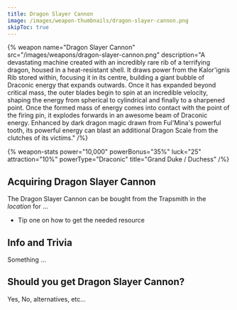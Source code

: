 ```yaml
---
title: Dragon Slayer Cannon
image: /images/weapon-thumbnails/dragon-slayer-cannon.png
skipToc: true
---
```


{% weapon
 name="Dragon Slayer Cannon"
 src="/images/weapons/dragon-slayer-cannon.png"
 description="A devastating machine created with an incredibly rare rib of a terrifying dragon, housed in a heat-resistant shell. It draws power from the Kalor'ignis Rib stored within, focusing it in its centre, building a giant bubble of Draconic energy that expands outwards. Once it has expanded beyond critical mass, the outer blades begin to spin at an incredible velocity, shaping the energy from spherical to cylindrical and finally to a sharpened point. Once the formed mass of energy comes into contact with the point of the firing pin, it explodes forwards in an awesome beam of Draconic energy. Enhanced by dark dragon magic drawn from Ful'Mina's powerful tooth, its powerful energy can blast an additional Dragon Scale from the clutches of its victims."
/%}

{% weapon-stats
 power="10,000"
 powerBonus="35%"
 luck="25"
 attraction="10%"
 powerType="Draconic"
 title="Grand Duke / Duchess"
/%}

## Acquiring Dragon Slayer Cannon

The Dragon Slayer Cannon can be bought from the Trapsmith in the *location* for ...

- Tip one on how to get the needed resource

## Info and Trivia

Something ...

## Should you get Dragon Slayer Cannon?

Yes, No, alternatives, etc...
